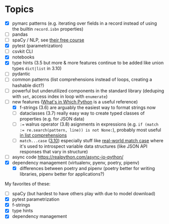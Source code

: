 # Topics

- [x] pymarc patterns  (e.g. iterating over fields in a record instead of using the builtin `record.isbn` properties)
- [ ] pandas
- [ ] spaCy / NLP, see [their free course](https://course.spacy.io/en/)
- [x] pytest (parametrization)
- [ ] csvkit CLI
- [x] notebooks
- [x] type hints (3.5 but more & more features continue to be added like union types `dict|list` in 3.10)
- [ ] pydantic
- [ ] common patterns (list comprehensions instead of loops, creating a hashable dict?)
- [ ] powerful but underutilized components in the standard library (deduping with `set`, access index in loop with `enumerate`)
- [ ] new features ([What's in Which Python](https://nedbatchelder.com/text/which-py.html) is a useful reference)
  - [x] f-strings (3.6) are arguably the easiest way to format strings now
  - [ ] dataclasses (3.7) really easy way to create typed classes of properties (e.g. for JSON data)
  - [ ] `:=` walrus operator (3.8) asignments in expressions (e.g. `if (match := re.search(pattern, line)) is not None:`), probably most useful [in list comprehensions](https://realpython.com/python-walrus-operator/#list-comprehensions)
  - [ ] `match...case` ([3.10](https://peps.python.org/pep-0622/)) especially stuff like [real-world match case](https://nedbatchelder.com/blog/202312/realworld_matchcase.html) where it's used to introspect variable data structures (like JSON API responses that vary in structure)
- [ ] async code https://realpython.com/async-io-python/
- [x] dependency management (virtualenv, pyenv, poetry, pipenv)
  - [x] differences between poetry and pipenv (poetry better for writing libraries, pipenv better for applications?)

My favorites of these:

- [ ] spaCy (but hardest to have others play with due to model download)
- [x] pytest parametrization
- [x] f-strings
- [x] type hints
- [x] dependency management
